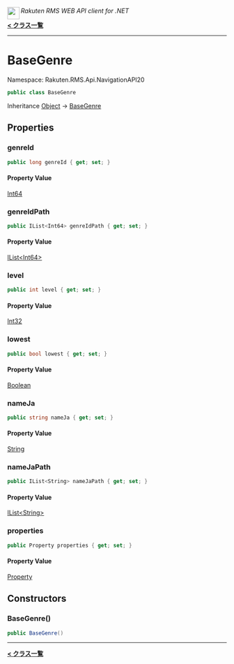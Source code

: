 <img align="left" style="height: 2em;" src="https://webservice.rakuten.co.jp/favicon.ico"><em>Rakuten RMS WEB API client for .NET</em>

[**< クラス一覧**](./)
- - -

# BaseGenre

Namespace: Rakuten.RMS.Api.NavigationAPI20

```csharp
public class BaseGenre
```

Inheritance [Object](https://docs.microsoft.com/en-us/dotnet/api/system.object) → [BaseGenre](./rakuten.rms.api.navigationapi20.basegenre)

## Properties

### <a id="properties-genreid"/>**genreId**

```csharp
public long genreId { get; set; }
```

#### Property Value

[Int64](https://docs.microsoft.com/en-us/dotnet/api/system.int64)<br>

### <a id="properties-genreidpath"/>**genreIdPath**

```csharp
public IList<Int64> genreIdPath { get; set; }
```

#### Property Value

[IList&lt;Int64&gt;](https://docs.microsoft.com/en-us/dotnet/api/system.collections.generic.ilist-1)<br>

### <a id="properties-level"/>**level**

```csharp
public int level { get; set; }
```

#### Property Value

[Int32](https://docs.microsoft.com/en-us/dotnet/api/system.int32)<br>

### <a id="properties-lowest"/>**lowest**

```csharp
public bool lowest { get; set; }
```

#### Property Value

[Boolean](https://docs.microsoft.com/en-us/dotnet/api/system.boolean)<br>

### <a id="properties-nameja"/>**nameJa**

```csharp
public string nameJa { get; set; }
```

#### Property Value

[String](https://docs.microsoft.com/en-us/dotnet/api/system.string)<br>

### <a id="properties-namejapath"/>**nameJaPath**

```csharp
public IList<String> nameJaPath { get; set; }
```

#### Property Value

[IList&lt;String&gt;](https://docs.microsoft.com/en-us/dotnet/api/system.collections.generic.ilist-1)<br>

### <a id="properties-properties"/>**properties**

```csharp
public Property properties { get; set; }
```

#### Property Value

[Property](./rakuten.rms.api.navigationapi20.property)<br>

## Constructors

### <a id="constructors-.ctor"/>**BaseGenre()**

```csharp
public BaseGenre()
```


- - -
[**< クラス一覧**](./)
